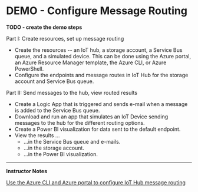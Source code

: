 # DEMO - Configure Message Routing



**TODO - create the demo steps**



Part I: Create resources, set up message routing

* Create the resources -- an IoT hub, a storage account, a Service Bus queue, and a simulated device. This can be done using the Azure portal, an Azure Resource Manager template, the Azure CLI, or Azure PowerShell.
* Configure the endpoints and message routes in IoT Hub for the storage account and Service Bus queue.

Part II: Send messages to the hub, view routed results

* Create a Logic App that is triggered and sends e-mail when a message is added to the Service Bus queue.
* Download and run an app that simulates an IoT Device sending messages to the hub for the different routing options.
* Create a Power BI visualization for data sent to the default endpoint.
* View the results ...
    * ...in the Service Bus queue and e-mails.
    * ...in the storage account.
    * ...in the Power BI visualization.

---

**Instructor Notes**

[Use the Azure CLI and Azure portal to configure IoT Hub message routing](https://docs.microsoft.com/en-us/azure/iot-hub/tutorial-routing)
